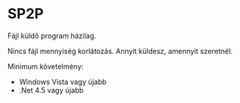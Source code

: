 ﻿# SP2P
Fájl küldő program házilag.

Nincs fájl mennyiség korlátozás. Annyit küldesz, amennyit szeretnél.

Minimum követelmény:
* Windows Vista vagy újabb
* .Net 4.5 vagy újabb